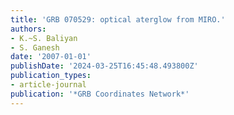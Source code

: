 ```yaml
---
title: 'GRB 070529: optical aterglow from MIRO.'
authors:
- K.~S. Baliyan
- S. Ganesh
date: '2007-01-01'
publishDate: '2024-03-25T16:45:48.493800Z'
publication_types:
- article-journal
publication: '*GRB Coordinates Network*'
---
```

